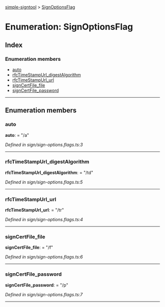 [simple-signtool](../README.md) > [SignOptionsFlag](../enums/signoptionsflag.md)

# Enumeration: SignOptionsFlag

## Index

### Enumeration members

* [auto](signoptionsflag.md#auto)
* [rfcTimeStampUrl_digestAlgorithm](signoptionsflag.md#rfctimestampurl_digestalgorithm)
* [rfcTimeStampUrl_url](signoptionsflag.md#rfctimestampurl_url)
* [signCertFile_file](signoptionsflag.md#signcertfile_file)
* [signCertFile_password](signoptionsflag.md#signcertfile_password)

---

## Enumeration members

<a id="auto"></a>

###  auto

**auto**:  = "/a"

*Defined in sign/sign-options.flags.ts:3*

___
<a id="rfctimestampurl_digestalgorithm"></a>

###  rfcTimeStampUrl_digestAlgorithm

**rfcTimeStampUrl_digestAlgorithm**:  = "/td"

*Defined in sign/sign-options.flags.ts:5*

___
<a id="rfctimestampurl_url"></a>

###  rfcTimeStampUrl_url

**rfcTimeStampUrl_url**:  = "/tr"

*Defined in sign/sign-options.flags.ts:4*

___
<a id="signcertfile_file"></a>

###  signCertFile_file

**signCertFile_file**:  = "/f"

*Defined in sign/sign-options.flags.ts:6*

___
<a id="signcertfile_password"></a>

###  signCertFile_password

**signCertFile_password**:  = "/p"

*Defined in sign/sign-options.flags.ts:7*

___

